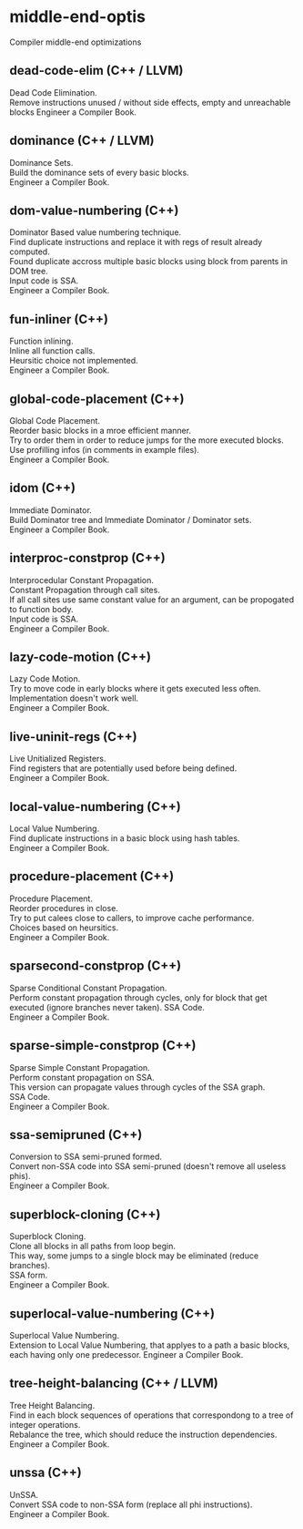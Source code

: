 # middle-end-optis

Compiler middle-end optimizations

## dead-code-elim (C++ / LLVM)

Dead Code Elimination.  
Remove instructions unused / without side effects, empty and unreachable blocks
Engineer a Compiler Book.

## dominance (C++ / LLVM)

Dominance Sets.  
Build the dominance sets of every basic blocks.  
Engineer a Compiler Book.

## dom-value-numbering (C++)

Dominator Based value numbering technique.  
Find duplicate instructions and replace it with regs of result already computed.  
Found duplicate accross multiple basic blocks using block from parents in DOM tree.  
Input code is SSA.  
Engineer a Compiler Book.

## fun-inliner (C++)

Function inlining.  
Inline all function calls.  
Heursitic choice not implemented.  
Engineer a Compiler Book.

## global-code-placement (C++)

Global Code Placement.  
Reorder basic blocks in a mroe efficient manner.  
Try to order them in order to reduce jumps for the more executed blocks.  
Use profilling infos (in comments in example files).  
Engineer a Compiler Book.

## idom (C++)

Immediate Dominator.  
Build Dominator tree and Immediate Dominator / Dominator sets.  
Engineer a Compiler Book.

## interproc-constprop (C++)

Interprocedular Constant Propagation.  
Constant Propagation through call sites.  
If all call sites use same constant value for an argument, can be propogated to function body.  
Input code is SSA.  
Engineer a Compiler Book.

## lazy-code-motion (C++)

Lazy Code Motion.  
Try to move code in early blocks where it gets executed less often.  
Implementation doesn't work well.  
Engineer a Compiler Book.

## live-uninit-regs (C++)

Live Unitialized Registers.  
Find registers that are potentially used before being defined.  
Engineer a Compiler Book.

## local-value-numbering (C++)

Local Value Numbering.  
Find duplicate instructions in a basic block using hash tables.  
Engineer a Compiler Book.

## procedure-placement (C++)

Procedure Placement.  
Reorder procedures in close.  
Try to put calees close to callers, to improve cache performance.  
Choices based on heursitics.  
Engineer a Compiler Book.

## sparsecond-constprop (C++)

Sparse Conditional Constant Propagation.  
Perform constant propagation through cycles, only for block that get executed
(ignore branches never taken).
SSA Code.  
Engineer a Compiler Book.

## sparse-simple-constprop (C++)

Sparse Simple Constant Propagation.  
Perform constant propagation on SSA.  
This version can propagate values through cycles of the SSA graph.  
SSA Code.  
Engineer a Compiler Book.

## ssa-semipruned (C++)

Conversion to SSA semi-pruned formed.  
Convert non-SSA code into SSA semi-pruned (doesn't remove all useless phis).  
Engineer a Compiler Book.

## superblock-cloning (C++)

Superblock Cloning.  
Clone all blocks in all paths from loop begin.  
This way, some jumps to a single block may be eliminated (reduce branches).  
SSA form.  
Engineer a Compiler Book.

## superlocal-value-numbering (C++)

Superlocal Value Numbering.  
Extension to Local Value Numbering, that applyes to a path a basic blocks, 
each having only one predecessor.
Engineer a Compiler Book.

## tree-height-balancing (C++ / LLVM)

Tree Height Balancing.  
Find in each block sequences of operations that correspondong to a tree of integer operations.  
Rebalance the tree, which should reduce the instruction dependencies.  
Engineer a Compiler Book.

## unssa (C++)

UnSSA.  
Convert SSA code to non-SSA form (replace all phi instructions).  
Engineer a Compiler Book.
